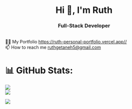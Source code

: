 <h1 align="center">Hi 👋, I'm Ruth</h1>
<h3 align="center">Full-Stack Developer</h3>

<br>👨‍💻 My Portfolio https://ruth-personal-portfolio.vercel.app//<br>
📫 How to reach me ruthgetaneh5@gmail.com



# 📊 GitHub Stats:
![](https://github-readme-streak-stats.herokuapp.com/?user=dot-ruth&theme=dark&hide_border=false)<br/>
![](https://github-readme-stats.vercel.app/api/top-langs/?username=dot-ruth&theme=dark&hide_border=false&include_all_commits=true&count_private=true&layout=compact)

[![](https://visitcount.itsvg.in/api?id=dot-ruth&label=Profile%20Views&color=0&icon=0&pretty=false)](https://visitcount.itsvg.in)

<!-- Proudly created with GPRM ( https://gprm.itsvg.in ) -->
